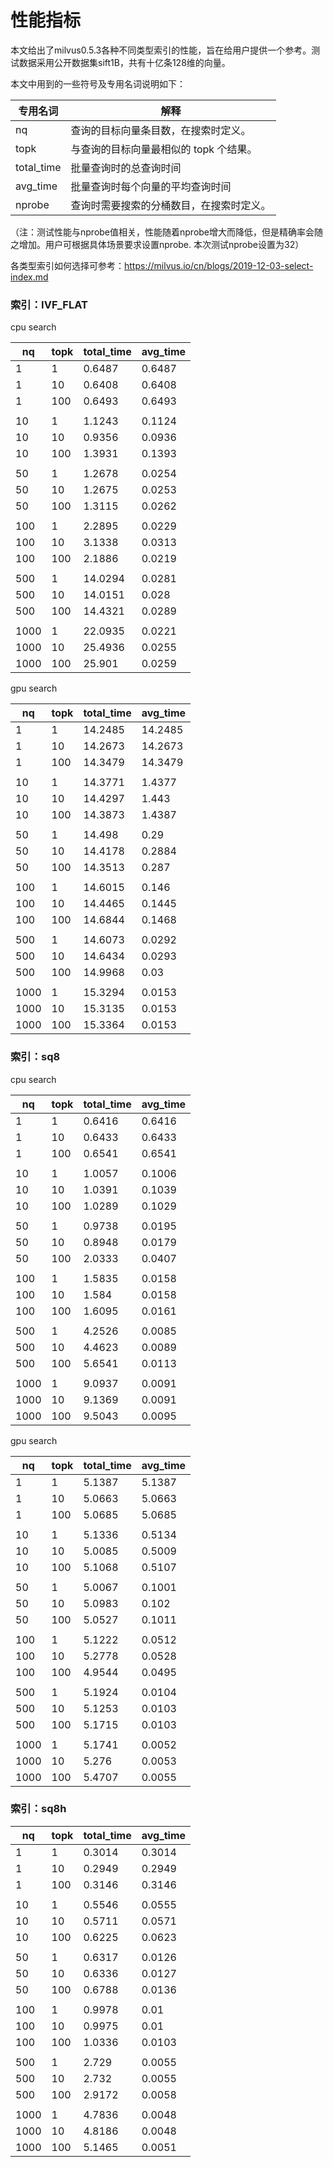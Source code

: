 # 性能指标

本文给出了milvus0.5.3各种不同类型索引的性能，旨在给用户提供一个参考。测试数据采用公开数据集sift1B，共有十亿条128维的向量。

本文中用到的一些符号及专用名词说明如下：

| 专用名词   | 解释                                     |
| ---------- | ---------------------------------------- |
| nq         | 查询的目标向量条目数，在搜索时定义。     |
| topk       | 与查询的目标向量最相似的 topk 个结果。   |
| total_time | 批量查询时的总查询时间                   |
| avg_time   | 批量查询时每个向量的平均查询时间         |
| nprobe     | 查询时需要搜索的分桶数目，在搜索时定义。 |

（注：测试性能与nprobe值相关，性能随着nprobe增大而降低，但是精确率会随之增加。用户可根据具体场景要求设置nprobe. 本次测试nprobe设置为32）

各类型索引如何选择可参考：https://milvus.io/cn/blogs/2019-12-03-select-index.md

### 索引：IVF_FLAT

cpu search

| nq   | topk | total_time | avg_time |
| ---- | ---- | ---------- | -------- |
| 1    | 1    | 0.6487     | 0.6487   |
| 1    | 10   | 0.6408     | 0.6408   |
| 1    | 100  | 0.6493     | 0.6493   |
|      |      |            |          |
| 10   | 1    | 1.1243     | 0.1124   |
| 10   | 10   | 0.9356     | 0.0936   |
| 10   | 100  | 1.3931     | 0.1393   |
|      |      |            |          |
| 50   | 1    | 1.2678     | 0.0254   |
| 50   | 10   | 1.2675     | 0.0253   |
| 50   | 100  | 1.3115     | 0.0262   |
|      |      |            |          |
| 100  | 1    | 2.2895     | 0.0229   |
| 100  | 10   | 3.1338     | 0.0313   |
| 100  | 100  | 2.1886     | 0.0219   |
|      |      |            |          |
| 500  | 1    | 14.0294    | 0.0281   |
| 500  | 10   | 14.0151    | 0.028    |
| 500  | 100  | 14.4321    | 0.0289   |
|      |      |            |          |
| 1000 | 1    | 22.0935    | 0.0221   |
| 1000 | 10   | 25.4936    | 0.0255   |
| 1000 | 100  | 25.901     | 0.0259   |

gpu search

| nq   | topk | total_time | avg_time |
| ---- | ---- | ---------- | -------- |
| 1    | 1    | 14.2485    | 14.2485  |
| 1    | 10   | 14.2673    | 14.2673  |
| 1    | 100  | 14.3479    | 14.3479  |
|      |      |            |          |
| 10   | 1    | 14.3771    | 1.4377   |
| 10   | 10   | 14.4297    | 1.443    |
| 10   | 100  | 14.3873    | 1.4387   |
|      |      |            |          |
| 50   | 1    | 14.498     | 0.29     |
| 50   | 10   | 14.4178    | 0.2884   |
| 50   | 100  | 14.3513    | 0.287    |
|      |      |            |          |
| 100  | 1    | 14.6015    | 0.146    |
| 100  | 10   | 14.4465    | 0.1445   |
| 100  | 100  | 14.6844    | 0.1468   |
|      |      |            |          |
| 500  | 1    | 14.6073    | 0.0292   |
| 500  | 10   | 14.6434    | 0.0293   |
| 500  | 100  | 14.9968    | 0.03     |
|      |      |            |          |
| 1000 | 1    | 15.3294    | 0.0153   |
| 1000 | 10   | 15.3135    | 0.0153   |
| 1000 | 100  | 15.3364    | 0.0153   |

### 索引：sq8

cpu search

| nq   | topk | total_time | avg_time |
| ---- | ---- | ---------- | -------- |
| 1    | 1    | 0.6416     | 0.6416   |
| 1    | 10   | 0.6433     | 0.6433   |
| 1    | 100  | 0.6541     | 0.6541   |
|      |      |            |          |
| 10   | 1    | 1.0057     | 0.1006   |
| 10   | 10   | 1.0391     | 0.1039   |
| 10   | 100  | 1.0289     | 0.1029   |
|      |      |            |          |
| 50   | 1    | 0.9738     | 0.0195   |
| 50   | 10   | 0.8948     | 0.0179   |
| 50   | 100  | 2.0333     | 0.0407   |
|      |      |            |          |
| 100  | 1    | 1.5835     | 0.0158   |
| 100  | 10   | 1.584      | 0.0158   |
| 100  | 100  | 1.6095     | 0.0161   |
|      |      |            |          |
| 500  | 1    | 4.2526     | 0.0085   |
| 500  | 10   | 4.4623     | 0.0089   |
| 500  | 100  | 5.6541     | 0.0113   |
|      |      |            |          |
| 1000 | 1    | 9.0937     | 0.0091   |
| 1000 | 10   | 9.1369     | 0.0091   |
| 1000 | 100  | 9.5043     | 0.0095   |

gpu search

| nq   | topk | total_time | avg_time |
| ---- | ---- | ---------- | -------- |
| 1    | 1    | 5.1387     | 5.1387   |
| 1    | 10   | 5.0663     | 5.0663   |
| 1    | 100  | 5.0685     | 5.0685   |
|      |      |            |          |
| 10   | 1    | 5.1336     | 0.5134   |
| 10   | 10   | 5.0085     | 0.5009   |
| 10   | 100  | 5.1068     | 0.5107   |
|      |      |            |          |
| 50   | 1    | 5.0067     | 0.1001   |
| 50   | 10   | 5.0983     | 0.102    |
| 50   | 100  | 5.0527     | 0.1011   |
|      |      |            |          |
| 100  | 1    | 5.1222     | 0.0512   |
| 100  | 10   | 5.2778     | 0.0528   |
| 100  | 100  | 4.9544     | 0.0495   |
|      |      |            |          |
| 500  | 1    | 5.1924     | 0.0104   |
| 500  | 10   | 5.1253     | 0.0103   |
| 500  | 100  | 5.1715     | 0.0103   |
|      |      |            |          |
| 1000 | 1    | 5.1741     | 0.0052   |
| 1000 | 10   | 5.276      | 0.0053   |
| 1000 | 100  | 5.4707     | 0.0055   |

### 索引：sq8h

| nq   | topk | total_time | avg_time |
| ---- | ---- | ---------- | -------- |
| 1    | 1    | 0.3014     | 0.3014   |
| 1    | 10   | 0.2949     | 0.2949   |
| 1    | 100  | 0.3146     | 0.3146   |
|      |      |            |          |
| 10   | 1    | 0.5546     | 0.0555   |
| 10   | 10   | 0.5711     | 0.0571   |
| 10   | 100  | 0.6225     | 0.0623   |
|      |      |            |          |
| 50   | 1    | 0.6317     | 0.0126   |
| 50   | 10   | 0.6336     | 0.0127   |
| 50   | 100  | 0.6788     | 0.0136   |
|      |      |            |          |
| 100  | 1    | 0.9978     | 0.01     |
| 100  | 10   | 0.9975     | 0.01     |
| 100  | 100  | 1.0336     | 0.0103   |
|      |      |            |          |
| 500  | 1    | 2.729      | 0.0055   |
| 500  | 10   | 2.732      | 0.0055   |
| 500  | 100  | 2.9172     | 0.0058   |
|      |      |            |          |
| 1000 | 1    | 4.7836     | 0.0048   |
| 1000 | 10   | 4.8186     | 0.0048   |
| 1000 | 100  | 5.1465     | 0.0051   |
